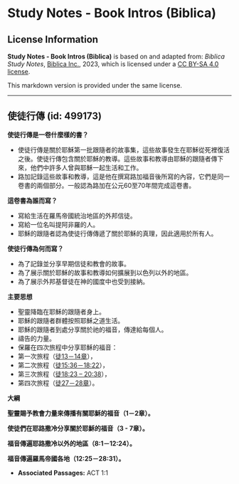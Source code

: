 # Study Notes - Book Intros (Biblica)

## License Information

**Study Notes - Book Intros (Biblica)** is based on and adapted from: _Biblica Study Notes_, [Biblica Inc.](https://www.biblica.com/), 2023, which is licensed under a [CC BY-SA 4.0 license](https://creativecommons.org/licenses/by-sa/4.0/legalcode.en).

This markdown version is provided under the same license.



--------------------------------

## 使徒行傳 (id: 499173)

**使徒行傳是一卷什麼樣的書？**

* 使徒行傳是關於耶穌第一批跟隨者的故事集，這些故事發生在耶穌從死裡復活之後。使徒行傳包含關於耶穌的教導。這些故事和教導由耶穌的跟隨者傳下來，他們中許多人曾與耶穌一起生活和工作。
* 路加記錄這些故事和教導，這是他在撰寫路加福音後所寫的內容，它們是同一卷書的兩個部分。一般認為路加在公元60至70年間完成這卷書。

**這卷書為誰而寫？**

* 寫給生活在羅馬帝國統治地區的外邦信徒。
* 寫給一位名叫提阿非羅的人。
* 耶穌的跟隨者認為使徒行傳傳遞了關於耶穌的真理，因此適用於所有人。

**使徒行傳為何而寫？**

* 為了記錄並分享早期信徒和教會的故事。
* 為了展示關於耶穌的故事和教導如何擴展到以色列以外的地區。
* 為了展示外邦基督徒在神的國度中也受到接納。

**主要思想**

* 聖靈降臨在耶穌的跟隨者身上。
* 耶穌的跟隨者群體按照耶穌之道生活。
* 耶穌的跟隨者到處分享關於祂的福音，傳達給每個人。
* 禱告的力量。
* 保羅在四次旅程中分享耶穌的福音：
* 第一次旅程（[徒13－14章](https://ref.ly/Acts13:1-Acts14:28)），
* 第二次旅程（[徒15:36－18:22](https://ref.ly/Acts15:36-Acts18:22)），
* 第三次旅程（[徒18:23 – 20:38](https://ref.ly/Acts18:23-Acts20:38)），
* 第四次旅程（[徒27－28章](https://ref.ly/Acts27:1-Acts28:31)）。

**大綱**

**聖靈賜予教會力量來傳播有關耶穌的福音（1－2章）。**

**使徒們在耶路撒冷分享關於耶穌的福音（3 \- 7章）。**

**福音傳遍耶路撒冷以外的地區（8:1－12:24）。**

**福音傳遍羅馬帝國各地（12:25－28:31）。**

* **Associated Passages:** ACT 1:1

